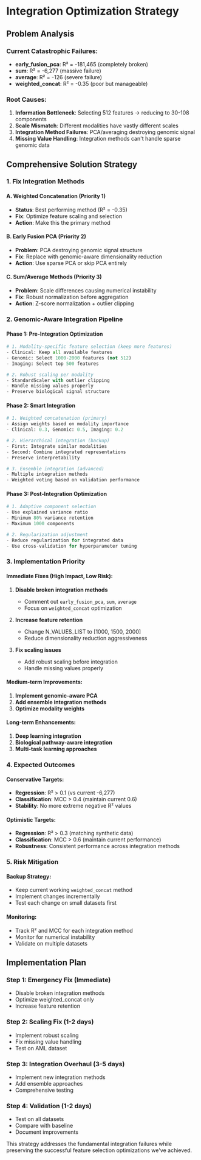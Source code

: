 # Integration Optimization Strategy

## Problem Analysis

### Current Catastrophic Failures:
- **early_fusion_pca**: R² = -181,465 (completely broken)
- **sum**: R² = -6,277 (massive failure) 
- **average**: R² = -126 (severe failure)
- **weighted_concat**: R² = -0.35 (poor but manageable)

### Root Causes:
1. **Information Bottleneck**: Selecting 512 features → reducing to 30-108 components
2. **Scale Mismatch**: Different modalities have vastly different scales
3. **Integration Method Failures**: PCA/averaging destroying genomic signal
4. **Missing Value Handling**: Integration methods can't handle sparse genomic data

## Comprehensive Solution Strategy

### 1. **Fix Integration Methods**

#### A. Weighted Concatenation (Priority 1)
- **Status**: Best performing method (R² = -0.35)
- **Fix**: Optimize feature scaling and selection
- **Action**: Make this the primary method

#### B. Early Fusion PCA (Priority 2) 
- **Problem**: PCA destroying genomic signal structure
- **Fix**: Replace with genomic-aware dimensionality reduction
- **Action**: Use sparse PCA or skip PCA entirely

#### C. Sum/Average Methods (Priority 3)
- **Problem**: Scale differences causing numerical instability
- **Fix**: Robust normalization before aggregation
- **Action**: Z-score normalization + outlier clipping

### 2. **Genomic-Aware Integration Pipeline**

#### Phase 1: Pre-Integration Optimization
```python
# 1. Modality-specific feature selection (keep more features)
- Clinical: Keep all available features
- Genomic: Select 1000-2000 features (not 512)
- Imaging: Select top 500 features

# 2. Robust scaling per modality
- StandardScaler with outlier clipping
- Handle missing values properly
- Preserve biological signal structure
```

#### Phase 2: Smart Integration
```python
# 1. Weighted concatenation (primary)
- Assign weights based on modality importance
- Clinical: 0.3, Genomic: 0.5, Imaging: 0.2

# 2. Hierarchical integration (backup)
- First: Integrate similar modalities
- Second: Combine integrated representations
- Preserve interpretability

# 3. Ensemble integration (advanced)
- Multiple integration methods
- Weighted voting based on validation performance
```

#### Phase 3: Post-Integration Optimization
```python
# 1. Adaptive component selection
- Use explained variance ratio
- Minimum 80% variance retention
- Maximum 1000 components

# 2. Regularization adjustment
- Reduce regularization for integrated data
- Use cross-validation for hyperparameter tuning
```

### 3. **Implementation Priority**

#### Immediate Fixes (High Impact, Low Risk):
1. **Disable broken integration methods**
   - Comment out `early_fusion_pca`, `sum`, `average`
   - Focus on `weighted_concat` optimization

2. **Increase feature retention**
   - Change N_VALUES_LIST to [1000, 1500, 2000]
   - Reduce dimensionality reduction aggressiveness

3. **Fix scaling issues**
   - Add robust scaling before integration
   - Handle missing values properly

#### Medium-term Improvements:
1. **Implement genomic-aware PCA**
2. **Add ensemble integration methods**
3. **Optimize modality weights**

#### Long-term Enhancements:
1. **Deep learning integration**
2. **Biological pathway-aware integration**
3. **Multi-task learning approaches**

### 4. **Expected Outcomes**

#### Conservative Targets:
- **Regression**: R² > 0.1 (vs current -6,277)
- **Classification**: MCC > 0.4 (maintain current 0.6)
- **Stability**: No more extreme negative R² values

#### Optimistic Targets:
- **Regression**: R² > 0.3 (matching synthetic data)
- **Classification**: MCC > 0.6 (maintain current performance)
- **Robustness**: Consistent performance across integration methods

### 5. **Risk Mitigation**

#### Backup Strategy:
- Keep current working `weighted_concat` method
- Implement changes incrementally
- Test each change on small datasets first

#### Monitoring:
- Track R² and MCC for each integration method
- Monitor for numerical instability
- Validate on multiple datasets

## Implementation Plan

### Step 1: Emergency Fix (Immediate)
- Disable broken integration methods
- Optimize weighted_concat only
- Increase feature retention

### Step 2: Scaling Fix (1-2 days)
- Implement robust scaling
- Fix missing value handling
- Test on AML dataset

### Step 3: Integration Overhaul (3-5 days)
- Implement new integration methods
- Add ensemble approaches
- Comprehensive testing

### Step 4: Validation (1-2 days)
- Test on all datasets
- Compare with baseline
- Document improvements

This strategy addresses the fundamental integration failures while preserving the successful feature selection optimizations we've achieved. 